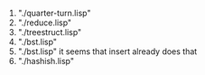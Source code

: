 1.  "./quarter-turn.lisp"
2.  "./reduce.lisp"
3.  "./treestruct.lisp"
4.  "./bst.lisp"
5.  "./bst.lisp" it seems that insert already does that
6.  "./hashish.lisp"
